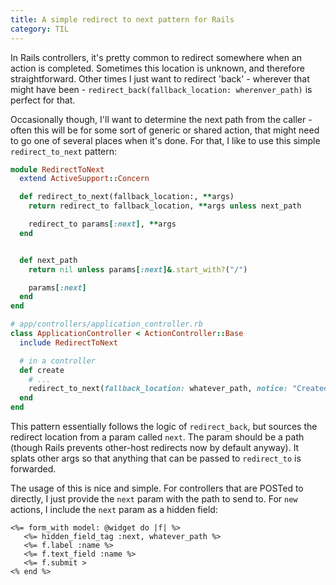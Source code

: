 ```yaml
---
title: A simple redirect to next pattern for Rails
category: TIL
---
```


In Rails controllers, it's pretty common to redirect somewhere when an action is completed. Sometimes this location is unknown, and therefore straightforward. Other times I just want to redirect 'back' - wherever that might have been - `redirect_back(fallback_location: wherenver_path)` is perfect for that.

Occasionally though, I'll want to determine the next path from the caller - often this will be for some sort of generic or shared action, that might need to go one of several places when it's done. For that, I like to use this simple `redirect_to_next` pattern:


```ruby
module RedirectToNext
  extend ActiveSupport::Concern

  def redirect_to_next(fallback_location:, **args)
    return redirect_to fallback_location, **args unless next_path

    redirect_to params[:next], **args
  end


  def next_path
    return nil unless params[:next]&.start_with?("/")

    params[:next]
  end
end

# app/controllers/application_controller.rb
class ApplicationController < ActionController::Base
  include RedirectToNext

  # in a controller
  def create
    # ...
    redirect_to_next(fallback_location: whatever_path, notice: "Created a thing")
  end
end
```

This pattern essentially follows the logic of `redirect_back`, but sources the redirect location from a param called `next`. The param should be a path (though Rails prevents other-host redirects now by default anyway). It splats other args so that anything that can be passed to `redirect_to` is forwarded.

The usage of this is nice and simple. For controllers that are POSTed to directly, I just provide the `next` param with the path to send to. For `new` actions, I include the `next` param as a hidden field:

```erb
<%= form_with model: @widget do |f| %>
   <%= hidden_field_tag :next, whatever_path %>
   <%= f.label :name %>
   <%= f.text_field :name %>
   <%= f.submit >
<% end %>
```


